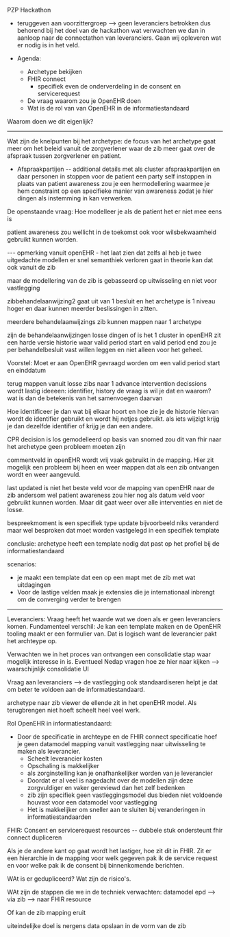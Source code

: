 PZP Hackathon

- teruggeven aan voorzittergroep --> geen leveranciers betrokken dus behorend bij het doel van de hackathon wat verwachten we dan in aanloop naar de connectathon van leveranciers. Gaan wij opleveren wat er nodig is in het veld. 

- Agenda:
	- Archetype bekijken
	- FHIR connect
		- specifiek even de onderverdeling in de consent en servicerequest
	- De vraag waarom zou je OpenEHR doen 
	- Wat is de rol van van OpenEHR in de informatiestandaard 

Waarom doen we dit eigenlijk? 

---------------------------

Wat zijn de knelpunten bij het archetype: 
de focus van het archetype gaat meer om het beleid vanuit de zorgverlener waar de zib meer gaat over de afspraak tussen zorgverlener en patient. 

- Afspraakpartijen -- additional details met als cluster afspraakpartijen en daar personen in stoppen 
voor de patient een party self instoppen 
in plaats van patient awareness zou je een hermodellering waarmee je hem constraint op een specifieke manier van awareness zodat je hier dingen als instemming in kan verwerken. 

De openstaande vraag: Hoe modelleer je als de patient het er niet mee eens is 

patient awareness zou wellicht in de toekomst ook voor wilsbekwaamheid gebruikt kunnen worden. 

--- opmerking vanuit openEHR  - het laat zien dat zelfs al heb je twee uitgedachte modellen er snel semanthiek verloren gaat in theorie kan dat ook vanuit de zib 

maar de modellering van de zib is gebasseerd op uitwisseling en niet voor vastlegging


zibbehandelaanwijzing2 gaat uit van 1 besluit en het archetype is 1 niveau hoger en daar kunnen meerder beslissingen in zitten. 

meerdere behandelaanwijzings zib kunnen mappen naar 1 archetype 

zijn de behandelaanwijzingen losse dingen of is het 1 cluster 
in openEHR zit een harde versie historie waar 
valid period start en valid period end zou je per behandelbesluit vast willen leggen en niet alleen voor het geheel. 

Voorstel: Moet er aan OpenEHR gevraagd worden om een valid period start en einddatum

terug mappen vanuit losse zibs naar 1 advance intervention decissions wordt lastig
ideeeen: identifier, history
de vraag is wil je dat en waarom? 
wat is dan de betekenis van het samenvoegen daarvan 

Hoe identificeer je dan wat bij elkaar hoort en hoe zie je de historie hiervan 
wordt de identifier gebruikt en wordt hij netjes gebruikt. als iets wijzigt krijg je dan dezelfde identifier of krijg je dan een andere. 

CPR decision is los gemodelleerd op basis van snomed zou dit van fhir naar het archetype geen probleem moeten zijn  

commentveld in openEHR wordt vrij vaak gebruikt in de mapping. Hier zit mogelijk een probleem bij heen en weer mappen dat als een zib ontvangen wordt en weer aangevuld. 

last updated is niet het beste veld voor de mapping van openEHR naar de zib andersom wel 
patient awareness zou hier nog als datum veld voor gebruikt kunnen worden. Maar dit gaat weer over alle interventies en niet de losse. 

bespreekmoment is een specifiek type update bijvoorbeeld niks veranderd maar wel besproken 
dat moet worden vastgelegd in een specifiek template

conclusie:
archetype heeft een template nodig dat past op het profiel bij de informatiestandaard 

scenarios: 
- je maakt een template dat een op een mapt met de zib met wat uitdagingen 
- Voor de lastige velden maak je extensies die je internationaal inbrengt om de converging verder te brengen


------------------
Leveranciers:
Vraag heeft het waarde wat we doen als er geen leveranciers komen. Fundamenteel verschil: Je kan een template maken en de OpenEHR tooling maakt er een formulier van. 
Dat is logisch want de leverancier pakt het archteype op. 

Verwachten we in het proces van ontvangen een consolidatie stap waar mogelijk interesse in is. 
Eventueel Nedap vragen hoe ze hier naar kijken --> waarschijnlijk consolidatie UI 

Vraag aan leveranciers --> de vastlegging ook standaardiseren helpt je dat om beter te voldoen aan de informatiestandaard. 

archetype naar zib viewer de ellende zit in het openEHR model. Als terugbrengen niet hoeft scheelt heel veel werk. 

Rol OpenEHR in informatiestandaard:
- Door de specificatie in archteype en de FHIR connect specificatie hoef je geen datamodel mapping vanuit vastlegging naar uitwisseling te maken als leverancier. 
	- Scheelt leverancier kosten 
	- Opschaling is makkelijker 
	- als zorginstelling kan je onafhankelijker worden van je leverancier 
	- Doordat er al veel is nagedacht over de modellen zijn deze zorgvuldiger en vaker gereviewd dan het zelf bedenken
	- zib zijn specifiek geen vastleggingsmodel dus bieden niet voldoende houvast voor een  datamodel voor vastlegging
	- Het is makkelijker om sneller aan te sluiten bij veranderingen in informatiestandaarden

FHIR: Consent en servicerequest resources -- dubbele stuk 
ondersteunt fhir connect dupliceren

Als je de andere kant op gaat wordt het lastiger, hoe zit dit in FHIR. 
Zit er een hierarchie in de mapping voor welk gegeven pak ik de service request en voor welke pak ik de consent bij binnenkomende berichten. 

WAt is er gedupliceerd? Wat zijn de risico's. 

WAt zijn de stappen die we in de techniek verwachten:
datamodel epd
--> via zib 
--> naar FHIR resource 

Of kan de zib mapping eruit

uiteindelijke doel is nergens data opslaan in de vorm van de zib 
